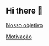## Hi there 👋

[Nosso objetivo](https://youtu.be/0CdMqJ9Lidg?si=o4Gp5O9j-bbBESEe)

[Motivação](https://youtu.be/LCDaw0QmQQc?si=ETT-KsopIPQfVp59)
